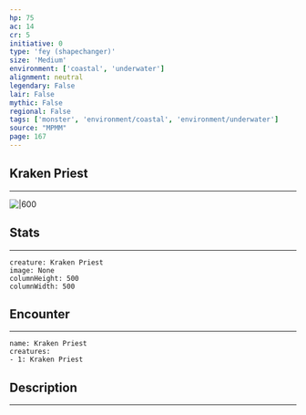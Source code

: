 ```yaml
---
hp: 75
ac: 14
cr: 5
initiative: 0
type: 'fey (shapechanger)'    
size: 'Medium'
environment: ['coastal', 'underwater']
alignment: neutral
legendary: False
lair: False
mythic: False
regional: False
tags: ['monster', 'environment/coastal', 'environment/underwater']
source: "MPMM"
page: 167
---
```


## Kraken Priest
---

![|600](D:/Program%20Files/5e.tools/img/bestiary/MPMM/Kraken%20Priest.webp)

## Stats
---

```statblock
creature: Kraken Priest
image: None
columnHeight: 500
columnWidth: 500
```

## Encounter
---

```encounter-table
name: Kraken Priest
creatures:
- 1: Kraken Priest
```

## Description
---




